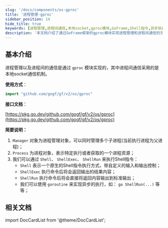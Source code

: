 ```yaml
---
slug: '/docs/components/os-gproc'
title: '进程管理-gproc'
sidebar_position: 14
hide_title: true
keywords: [进程管理,进程间通信,本地socket,gproc模块,GoFrame,Shell指令,异步执行,子进程管理,gogf,进程资源]
description: '本文档介绍了通过GoFrame框架的gproc模块实现进程管理和进程间通信的方法。gproc使用本地socket机制进行通信，提供了多种接口如Shell、ShellExec、ShellRun以不同方式执行Shell命令，可以借助goroutine实现异步执行。在本文档中，您将了解到如何使用Manager对象进行多子进程管理，以及如何获取和控制特定的进程资源。'
---
```



## 基本介绍
进程管理以及进程间的通信是通过 `gproc` 模块实现的，其中进程间通信采用的是本地socket通信机制。

**使用方式**：

```go
import "github.com/gogf/gf/v2/os/gproc"
```

**接口文档**：

[https://pkg.go.dev/github.com/gogf/gf/v2/os/gproc](https://pkg.go.dev/github.com/gogf/gf/v2/os/gproc)

**简要说明：**

1. `Manager` 对象为进程管理对象，可以同时管理多个子进程(当前执行进程为父进程)；
2. `Process` 为进程对象，表示特定执行或者获取的一个进程资源；
3. 我们可以通过 `Shell`、 `ShellExec`、 `ShellRun` 来执行Shell指令：
   - `Shell` 表示一个原生的Shell指令执行方式，带自定义的输入和输出控制；
   - `ShellExec` 执行命令后将会返回输出的结果内容；
   - `ShellRun` 执行命令后将会直接将返回内容输出到标准输出；
   - 我们可以使用 `goroutine` 来实现异步的执行，如： `go ShellRun(...)` 等等；


## 相关文档

import DocCardList from '@theme/DocCardList';

<DocCardList />